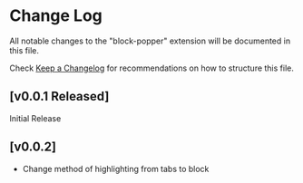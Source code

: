 # Change Log

All notable changes to the "block-popper"
extension will be documented in this file.

Check
[Keep a Changelog](http://keepachangelog.com/) for
recommendations on how to structure this file.

## [v0.0.1 Released]

Initial Release

## [v0.0.2]

- Change method of highlighting from tabs to block
